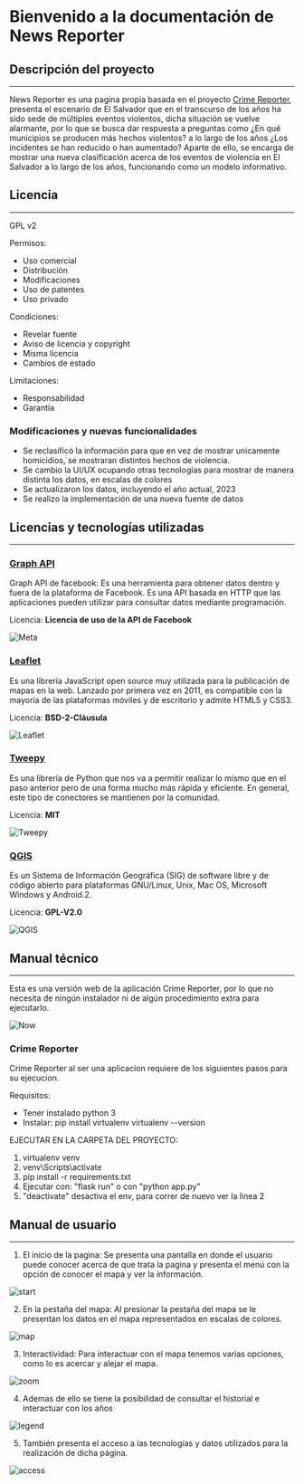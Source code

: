 ﻿# Bienvenido a la documentación de News Reporter

## Descripción del proyecto
---

News Reporter es una pagina propia basada en el proyecto [Crime Reporter](https://github.com/ReneMel/CrimeReporter-SV), presenta el escenario de El Salvador que en el transcurso de los años ha sido sede de múltiples eventos violentos, dicha situación se vuelve alarmante, por lo que se busca dar respuesta a preguntas como ¿En qué municipios se producen más hechos violentos? a lo largo de los años ¿Los incidentes se han reducido o han aumentado? 
Aparte de ello, se encarga de mostrar una nueva clasificación acerca de los eventos de violencia en El Salvador a lo largo de los años, funcionando como un modelo informativo.


## Licencia
---

GPL v2

Permisos:
 - Uso comercial 
 - Distribución 
 - Modificaciones 
 - Uso de patentes 
 - Uso privado

Condiciones:
 - Revelar fuente 
 - Aviso de licencia y copyright 
 - Misma licencia 
 - Cambios de estado

Limitaciones:
 - Responsabilidad 
 - Garantía

### Modificaciones y nuevas funcionalidades

- Se reclasificó la información para que en vez de mostrar unicamente homicidios, se mostraran distintos hechos de violencia.
- Se cambio la UI/UX ocupando otras tecnologías para mostrar de manera distinta los datos, en escalas de colores
- Se actualizaron los datos, incluyendo el año actual, 2023
- Se realizo la implementación de una nueva fuente de datos


## Licencias y tecnologías utilizadas
---

### [Graph API](https://developers.facebook.com/docs/graph-api/)

Graph API de facebook: Es una herramienta para obtener datos dentro y fuera de la plataforma de Facebook. Es una API basada en HTTP que las aplicaciones pueden utilizar para consultar datos mediante programación.

Licencia: **Licencia de uso de la API de Facebook**

![Meta](NewsReporter\img\meta.jpeg)

### [Leaflet](https://leafletjs.com/)

Es una librería JavaScript open source muy utilizada para la publicación de mapas en la web. Lanzado por primera vez en 2011, es compatible con la mayoría de las plataformas móviles y de escritorio y admite HTML5 y CSS3.

Licencia: **BSD-2-Cláusula**

![Leaflet](NewsReporter\img\leaflet.jpeg)

### [Tweepy](https://www.tweepy.org/)

Es una librería de Python que nos va a permitir realizar lo mismo que en el paso anterior pero de una forma mucho más rápida y eficiente. En general, este tipo de conectores se mantienen por la comunidad.

Licencia: **MIT**

![Tweepy](NewsReporter\img\tweepy.jpeg)

### [QGIS](https://www.qgis.org/en/site/)

Es un Sistema de Información Geográfica (SIG) de software libre y de código abierto para plataformas GNU/Linux, Unix, Mac OS, Microsoft Windows y Android.2​.

Licencia: **GPL-V2.0**

![QGIS](NewsReporter\img\qgis.jpeg)

## Manual técnico
---

Esta es una versión web de la aplicación Crime Reporter, por lo que no necesita de ningún instalador ni de algún procedimiento extra para ejecutarlo.

![Now](NewsReporter\img\CRtoNR.jpeg)

### Crime Reporter

Crime Reporter al ser una aplicacion requiere de los siguientes pasos para su ejecucion.

Requisitos: 
- Tener instalado python 3
- Instalar: pip install virtualenv virtualenv --version

EJECUTAR EN LA CARPETA DEL PROYECTO:

 1. virtualenv venv  
 2. venv\Scripts\activate
 3. pip install -r requirements.txt
 4. Ejecutar con: "flask run" o con "python app.py"
 5. "deactivate" desactiva el env, para correr de nuevo ver la linea 2

## Manual de usuario
---

1. El inicio de la pagina: Se presenta una pantalla en donde el usuario puede conocer acerca de que trata la pagina y presenta el menú con la opción de conocer el mapa y ver la información.

![start](NewsReporter\img\inicio.jpeg)

2. En la pestaña del mapa: Al presionar la pestaña del mapa se le presentan los datos en el mapa representados en escalas de colores.

![map](NewsReporter\img\mapa.jpeg)

3. Interactividad: Para interactuar con el mapa tenemos varias opciones, como lo es acercar y alejar el mapa.

![zoom](NewsReporter\img\zoom.jpeg)

4. Ademas de ello se tiene la posibilidad de consultar el historial e interactuar con los años

![legend](NewsReporter\img\leyenda.jpeg)

5. También presenta el acceso a las tecnologías y datos utilizados para la realización de dicha página.

![access](NewsReporter\img\accesos.jpeg)
